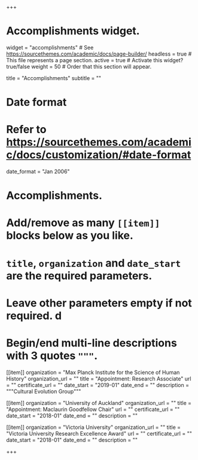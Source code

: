 +++
# Accomplishments widget.
widget = "accomplishments"  # See https://sourcethemes.com/academic/docs/page-builder/
headless = true  # This file represents a page section.
active = true  # Activate this widget? true/false
weight = 50  # Order that this section will appear.

title = "Accomplish&shy;ments"
subtitle = ""

# Date format
#   Refer to https://sourcethemes.com/academic/docs/customization/#date-format
date_format = "Jan 2006"

# Accomplishments.
#   Add/remove as many `[[item]]` blocks below as you like.
#   `title`, `organization` and `date_start` are the required parameters.
#   Leave other parameters empty if not required. d
#   Begin/end multi-line descriptions with 3 quotes `"""`.

[[item]]
  organization = "Max Planck Institute for the Science of Human History"
  organization_url = ""
  title = "Appointment: Research Associate"
  url = ""
  certificate_url = ""
  date_start = "2019-01"
  date_end = ""
  description = """Cultural Evolution Group"""

[[item]]
  organization = "University of Auckland"
  organization_url = ""
  title = "Appointment: Maclaurin Goodfellow Chair"
  url = ""
  certificate_url = ""
  date_start = "2018-01"
  date_end = ""
  description = ""
  
[[item]]
  organization = "Victoria University"
  organization_url = ""
  title = "Victoria University Research Excellence Award"
  url = ""
  certificate_url = ""
  date_start = "2018-01"
  date_end = ""
  description = ""

+++
